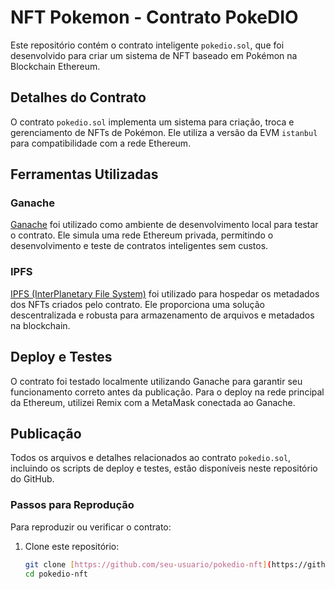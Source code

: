 # NFT Pokemon - Contrato PokeDIO

Este repositório contém o contrato inteligente `pokedio.sol`, que foi desenvolvido para criar um sistema de NFT baseado em Pokémon na Blockchain Ethereum. 

## Detalhes do Contrato

O contrato `pokedio.sol` implementa um sistema para criação, troca e gerenciamento de NFTs de Pokémon. Ele utiliza a versão da EVM `istanbul` para compatibilidade com a rede Ethereum.

## Ferramentas Utilizadas

### Ganache

[Ganache](https://www.trufflesuite.com/ganache) foi utilizado como ambiente de desenvolvimento local para testar o contrato. Ele simula uma rede Ethereum privada, permitindo o desenvolvimento e teste de contratos inteligentes sem custos.

### IPFS

[IPFS (InterPlanetary File System)](https://ipfs.io/) foi utilizado para hospedar os metadados dos NFTs criados pelo contrato. Ele proporciona uma solução descentralizada e robusta para armazenamento de arquivos e metadados na blockchain.

## Deploy e Testes

O contrato foi testado localmente utilizando Ganache para garantir seu funcionamento correto antes da publicação. Para o deploy na rede principal da Ethereum, utilizei Remix com a MetaMask conectada ao Ganache.

## Publicação

Todos os arquivos e detalhes relacionados ao contrato `pokedio.sol`, incluindo os scripts de deploy e testes, estão disponíveis neste repositório do GitHub.

### Passos para Reprodução

Para reproduzir ou verificar o contrato:

1. Clone este repositório:
   ```bash
   git clone [https://github.com/seu-usuario/pokedio-nft](https://github.com/jnquintino/nft-pokemon/).git
   cd pokedio-nft
